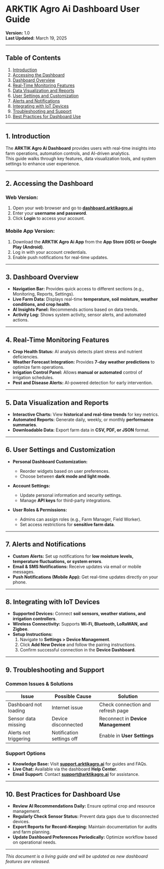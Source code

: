 # ARKTIK Agro Ai Dashboard User Guide

**Version:** 1.0  
**Last Updated:** March 19, 2025  

---

## **Table of Contents**
1. [Introduction](#introduction)
2. [Accessing the Dashboard](#accessing-the-dashboard)
3. [Dashboard Overview](#dashboard-overview)
4. [Real-Time Monitoring Features](#real-time-monitoring-features)
5. [Data Visualization and Reports](#data-visualization-and-reports)
6. [User Settings and Customization](#user-settings-and-customization)
7. [Alerts and Notifications](#alerts-and-notifications)
8. [Integrating with IoT Devices](#integrating-with-iot-devices)
9. [Troubleshooting and Support](#troubleshooting-and-support)
10. [Best Practices for Dashboard Use](#best-practices-for-dashboard-use)

---

## **1. Introduction**

The **ARKTIK Agro Ai Dashboard** provides users with real-time insights into farm operations, automation controls, and AI-driven analytics.  
This guide walks through key features, data visualization tools, and system settings to enhance user experience.

---

## **2. Accessing the Dashboard**

### **Web Version:**  
1. Open your web browser and go to **[dashboard.arktikagro.ai](#)**  
2. Enter your **username and password**.  
3. Click **Login** to access your account.  

### **Mobile App Version:**  
1. Download the **ARKTIK Agro Ai App** from the **App Store (iOS) or Google Play (Android)**.  
2. Log in with your account credentials.  
3. Enable push notifications for real-time updates.  

---

## **3. Dashboard Overview**

- **Navigation Bar:** Provides quick access to different sections (e.g., Monitoring, Reports, Settings).  
- **Live Farm Data:** Displays real-time **temperature, soil moisture, weather conditions, and crop health**.  
- **AI Insights Panel:** Recommends actions based on data trends.  
- **Activity Log:** Shows system activity, sensor alerts, and automated actions.  

---

## **4. Real-Time Monitoring Features**

- **Crop Health Status:** AI analysis detects plant stress and nutrient deficiencies.  
- **Weather Forecast Integration:** Provides **7-day weather predictions** to optimize farm operations.  
- **Irrigation Control Panel:** Allows **manual or automated** control of irrigation schedules.  
- **Pest and Disease Alerts:** AI-powered detection for early intervention.  

---

## **5. Data Visualization and Reports**

- **Interactive Charts:** View **historical and real-time trends** for key metrics.  
- **Automated Reports:** Generate daily, weekly, or monthly **performance summaries**.  
- **Downloadable Data:** Export farm data in **CSV, PDF, or JSON** format.  

---

## **6. User Settings and Customization**

- **Personal Dashboard Customization:**  
  - Reorder widgets based on user preferences.  
  - Choose between **dark mode and light mode**.  

- **Account Settings:**  
  - Update personal information and security settings.  
  - Manage **API keys** for third-party integrations.  

- **User Roles & Permissions:**  
  - Admins can assign roles (e.g., Farm Manager, Field Worker).  
  - Set access restrictions for **sensitive farm data**.  

---

## **7. Alerts and Notifications**

- **Custom Alerts:** Set up notifications for **low moisture levels, temperature fluctuations, or system errors**.  
- **Email & SMS Notifications:** Receive updates via email or mobile messages.  
- **Push Notifications (Mobile App):** Get real-time updates directly on your phone.  

---

## **8. Integrating with IoT Devices**

- **Supported Devices:** Connect **soil sensors, weather stations, and irrigation controllers**.  
- **Wireless Connectivity:** Supports **Wi-Fi, Bluetooth, LoRaWAN, and Zigbee**.  
- **Setup Instructions:**  
  1. Navigate to **Settings > Device Management**.  
  2. Click **Add New Device** and follow the pairing instructions.  
  3. Confirm successful connection in the **Device Dashboard**.  

---

## **9. Troubleshooting and Support**

### **Common Issues & Solutions**

| Issue | Possible Cause | Solution |
|-------|--------------|----------|
| Dashboard not loading | Internet issue | Check connection and refresh page |
| Sensor data missing | Device disconnected | Reconnect in **Device Management** |
| Alerts not triggering | Notification settings off | Enable in **User Settings** |

### **Support Options**

- **Knowledge Base:** Visit **[support.arktikagro.ai](#)** for guides and FAQs.  
- **Live Chat:** Available via the dashboard **Help Center**.  
- **Email Support:** Contact **support@arktikagro.ai** for assistance.  

---

## **10. Best Practices for Dashboard Use**

- **Review AI Recommendations Daily:** Ensure optimal crop and resource management.  
- **Regularly Check Sensor Status:** Prevent data gaps due to disconnected devices.  
- **Export Reports for Record-Keeping:** Maintain documentation for audits and farm planning.  
- **Update Dashboard Preferences Periodically:** Optimize workflow based on operational needs.  

---

*This document is a living guide and will be updated as new dashboard features are released.*  
